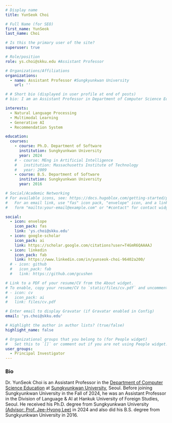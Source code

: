 ```yaml
---
# Display name
title: YunSeok Choi

# Full Name (for SEO)
first_name: YunSeok
last_name: Choi

# Is this the primary user of the site?
superuser: true

# Role/position
role: ys.choi@skku.edu #Assistant Professor

# Organizations/Affiliations
organizations:
  - name: Assistant Professor #Sungkyunkwan University
    url: ''

# # Short bio (displayed in user profile at end of posts)
# bio: I am an Assistant Professor in Department of Computer Science Education at Sungkyunkwan University, Seoul, Korea. My Research Interest is in the field of Natural Language Processing, especially about (i) Code Understanding and Generation, (ii) Multimodal Language Understanding, and (iii) Robust Large Language Model.

interests:
  - Natural Language Processing
  - Multimodal Learning
  - Generative AI
  - Recommendation System

education:
  courses:
    - course: Ph.D. Department of Software
      institution: Sungkyunkwan University
      year: 2024
    # - course: MEng in Artificial Intelligence
    #   institution: Massachusetts Institute of Technology
    #   year: 2009
    - course: B.S. Department of Software
      institution: Sungkyunkwan University
      year: 2016

# Social/Academic Networking
# For available icons, see: https://docs.hugoblox.com/getting-started/page-builder/#icons
#   For an email link, use "fas" icon pack, "envelope" icon, and a link in the
#   form "mailto:your-email@example.com" or "#contact" for contact widget.

social:
  - icon: envelope
    icon_pack: fas
    link: 'ys.choi@skku.edu'
  - icon: google-scholar
    icon_pack: ai
    link: https://scholar.google.com/citations?user=T4GmR6QAAAAJ
  - icon: linkedin
    icon_pack: fab
    link: https://www.linkedin.com/in/yunseok-choi-96402a200/
  # - icon: github
  #   icon_pack: fab
  #   link: https://github.com/gcushen

# Link to a PDF of your resume/CV from the About widget.
# To enable, copy your resume/CV to `static/files/cv.pdf` and uncomment the lines below.
# - icon: cv
#   icon_pack: ai
#   link: files/cv.pdf

# Enter email to display Gravatar (if Gravatar enabled in Config)
email: 'ys.choi@skku.edu'

# Highlight the author in author lists? (true/false)
highlight_name: false

# Organizational groups that you belong to (for People widget)
#   Set this to `[]` or comment out if you are not using People widget.
user_groups:
  - Principal Investigator
---
```

### Bio
Dr. YunSeok Choi is an Assistant Professor in the [Department of Computer Science Education](https://comedu.skku.edu/comedu/index.do) at [Sungkyunkwan University](https://www.skku.edu/skku/index.do), Seoul. Before joining Sungkyunkwan University in the Fall of 2024, he was an Assistant Professor in the Division of Language & AI at Hankuk University of Foreign Studies, Seoul. He received his Ph.D. degree from Sungkyunkwan University [(Advisor: Prof. Jee-Hyong Lee)](http://iislab.skku.edu/iish/professor) in 2024 and also did his B.S. degree from Sungkyunkwan University in 2016.

<!-- ### Teaching

**2024 Fall**
- Natural Language Processing (SKKU)
- Introduction of Cloud Computing (SKKU)

**2024 Spring**
- Introduction of Artificial Intelligence (HUFS)
- Language and Database (HUFS)
- English and Database (HUFS)

**2023 Fall**
- Natural Language Processing (SKKU)

**2023 Spring**
- Natural Language Processing (CNU) -->
